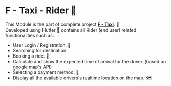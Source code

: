 # F - Taxi - Rider 🚗

This Module is the part of complete project [**F - Taxi**](https://github.com/Ritsz123/F-Taxi). 🚗
<br> Developed using Flutter 📱 contains all Rider (end user) related functionalities such as:
- User Login / Registration. 🔐
- Searching for destination.
- Booking a ride. 🚕
- Calculate and show the expected time of arrival for the driver. (based on google map's API)
- Selecting a payment method. 🏧
- Display all the available drivers's realtime location on the map. 🗺
